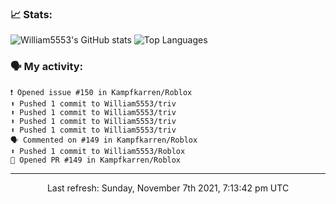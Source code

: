 ### 📈 Stats:
![William5553's GitHub stats](https://github-readme-stats.vercel.app/api?username=william5553&show_icons=true)
![Top Languages](https://github-readme-stats.vercel.app/api/top-langs/?username=william5553&langs_count=10&layout=compact)

### 🗣 My activity:
```
❗️ Opened issue #150 in Kampfkarren/Roblox
⬆️ Pushed 1 commit to William5553/triv
⬆️ Pushed 1 commit to William5553/triv
⬆️ Pushed 1 commit to William5553/triv
⬆️ Pushed 1 commit to William5553/triv
🗣 Commented on #149 in Kampfkarren/Roblox
⬆️ Pushed 1 commit to William5553/Roblox
💪 Opened PR #149 in Kampfkarren/Roblox
```

------------
<p align="center">Last refresh: Sunday, November 7th 2021, 7:13:42 pm UTC</p>
